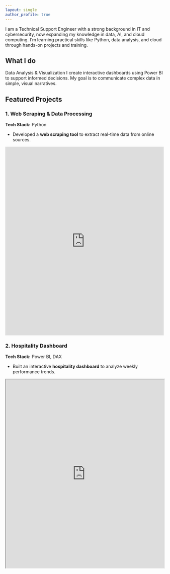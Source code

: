 ```yaml
---
layout: single
author_profile: true
---
```

I am a Technical Support Engineer with a strong background in IT and cybersecurity, now expanding my knowledge in data, AI, and cloud computing. I’m learning practical skills like Python, data analysis, and cloud through hands-on projects and training. 


## What I do
Data Analysis & Visualization
I create interactive dashboards using Power BI to support informed decisions. My goal is to communicate complex data in simple, visual narratives.


## Featured Projects
### **1. Web Scraping & Data Processing**  
**Tech Stack:** Python 
- Developed a **web scraping tool** to extract real-time data from online sources. 
<iframe src="https://www.kaggle.com/embed/winniekiage/web-scraping-with-python?kernelSessionId=245060709" height="600px" style="margin: 0 auto; width: 100%; max-width: 950px;" frameborder="0" scrolling="auto" title="Web Scraping with Python"></iframe>

### **2. Hospitality Dashboard**  
**Tech Stack:** Power BI, DAX
- Built an interactive **hospitality dashboard** to analyze weekly performance trends.    
<iframe src="https://drive.google.com/file/d/1dQhxE-V7UQMIvLn_-HUhZZiUoHFjipM5/view?usp=drive_link" width="100%" height="600px"></iframe>
